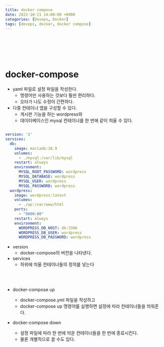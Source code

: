 ```yaml
---
title: docker compose
date: 2022-10-21 14:00:00 +0900
categories: [Devops, Docker]
tags: [devops, docker, docker compose]
---
```


<br/>
<br/>
<br/>
<br/>

# docker-compose

- yaml 파일로 설정 파일을 작성한다.
  - 명령어만 사용하는 것보다 훨씬 편리하다.
  - 오타가 나도 수정이 간편하다.
- 다중 컨테이너 앱을 구성할 수 있다.
  - 게시판 기능을 하는 wordpress와
  - 데이터베이스인 mysql 컨테이너를 한 번에 같이 띄울 수 있다.

```yaml

version: '2'
services:
  db:
    image: mariadb:10.9
    volumes:
      - ./mysql:/var/lib/mysql
    restart: always
    environment:
      MYSQL_ROOT_PASSWORD: wordpress
      MYSQL_DATABASE: wordpress
      MYSQL_USER: wordpress
      MYSQL_PASSWORD: wordpress
  wordpress:
    image: wordpress:latest
    volumes:
      - ./wp:/var/www/html
    ports:
      - "8000:80"
    restart: always
    environment:
      WORDPRESS_DB_HOST: db:3306
      WORDPRESS_DB_USER: wordpress
      WORDPRESS_DB_PASSWORD: wordpress

```

- version
  - docker-compose의 버전을 나타낸다.
- services
  - 하위에 띄울 컨테이너들의 정의를 넣는다

<br/>
<br/>

- docker-compose up
  - docker-compose.yml 파일을 작성하고
  - docker-compose up 명령어를 실행하면 설정에 따라 컨테이너들을 띄워준다.

- docker-compose down
  - 설정 파일에 따라 한 번에 띄운 컨테이너들을 한 번에 종료시킨다.
  - 물론 개별적으로 끌 수도 있다.

<br/>
<br/>
<br/>
<br/>
